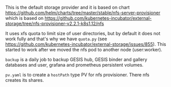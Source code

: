 This is the default storage provider and it is 
based on chart https://github.com/helm/charts/tree/master/stable/nfs-server-provisioner
which is based on 
https://github.com/kubernetes-incubator/external-storage/tree/nfs-provisioner-v2.2.1-k8s1.12/nfs

It uses xfs quota to limit size of user directories, but by default it does not work fully and 
that's why we have `quota.py` 
(see https://github.com/kubernetes-incubator/external-storage/issues/855). 
This started to work after we moved the nfs pod to another node (user:worker).

`backup` is a daily job to backup GESIS hub, GESIS binder and gallery databases and 
user, grafana and prometheus persistent volumes.

`pv.yaml` is to create a `hostPath` type PV for nfs provisioner. There nfs creates its shares.
